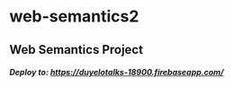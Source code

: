 # web-semantics2

## Web Semantics Project
##### Deploy to: https://duyelotalks-18900.firebaseapp.com/

